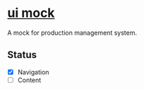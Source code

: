 # [ui mock](https://nakaoka-press.github.io/ui-mock/)

A mock for production management system. 

## Status

-   [x] Navigation
-   [ ] Content
